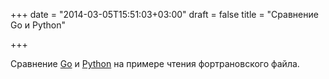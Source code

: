 +++
date = "2014-03-05T15:51:03+03:00"
draft = false
title = "Сравнение Go и Python"

+++

<p>Сравнение <a href="https://gist.github.com/ChrisDavison/9364475">Go</a>&nbsp;и&nbsp;<a href="https://gist.github.com/ChrisDavison/9364483">Python</a>&nbsp;на примере чтения фортрановского файла.</p>

